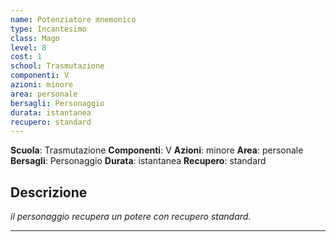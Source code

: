 ```yaml
---
name: Potenziatore mnemonico
type: Incantesimo
class: Mago
level: 8
cost: 1
school: Trasmutazione
componenti: V
azioni: minore
area: personale
bersagli: Personaggio
durata: istantanea
recupero: standard
---
```

**Scuola**: Trasmutazione
**Componenti**: V
**Azioni**: minore
**Area**: personale
**Bersagli**: Personaggio
**Durata**: istantanea
**Recupero**: standard

**Descrizione**
-

*il personaggio recupera un potere con recupero standard.*

---